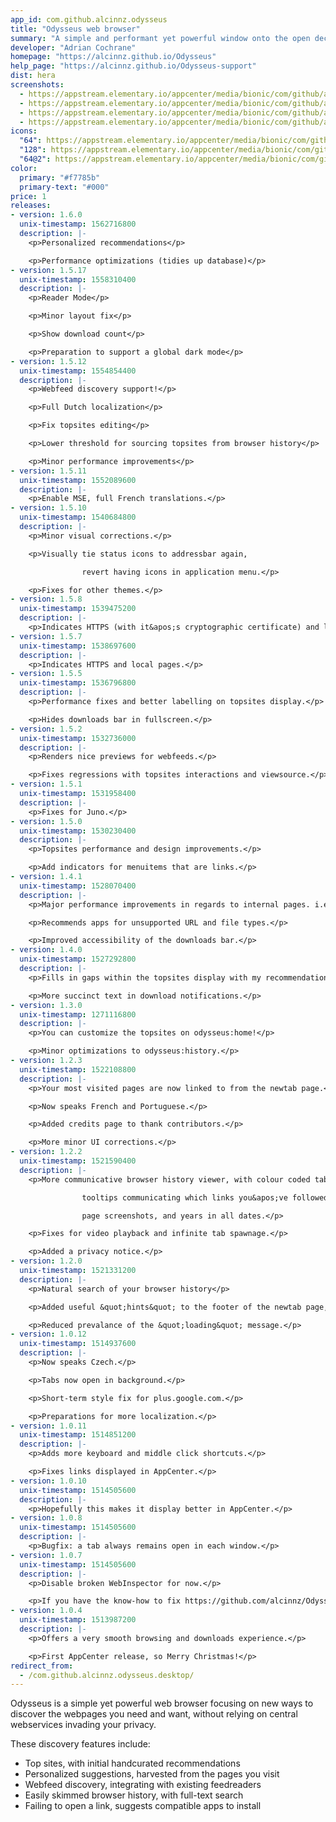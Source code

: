 ```yaml
---
app_id: com.github.alcinnz.odysseus
title: "Odysseus web browser"
summary: "A simple and performant yet powerful window onto the open decentralized web"
developer: "Adrian Cochrane"
homepage: "https://alcinnz.github.io/Odysseus"
help_page: "https://alcinnz.github.io/Odysseus-support"
dist: hera
screenshots:
  - https://appstream.elementary.io/appcenter/media/bionic/com/github/alcinnz.odysseus/3F0420B849C359E5CCA76B64E281C976/screenshots/image-1_orig.png
  - https://appstream.elementary.io/appcenter/media/bionic/com/github/alcinnz.odysseus/3F0420B849C359E5CCA76B64E281C976/screenshots/image-2_orig.png
  - https://appstream.elementary.io/appcenter/media/bionic/com/github/alcinnz.odysseus/3F0420B849C359E5CCA76B64E281C976/screenshots/image-3_orig.png
  - https://appstream.elementary.io/appcenter/media/bionic/com/github/alcinnz.odysseus/3F0420B849C359E5CCA76B64E281C976/screenshots/image-4_orig.png
icons:
  "64": https://appstream.elementary.io/appcenter/media/bionic/com/github/alcinnz.odysseus/3F0420B849C359E5CCA76B64E281C976/icons/64x64/com.github.alcinnz.odysseus_com.github.alcinnz.odysseus.png
  "128": https://appstream.elementary.io/appcenter/media/bionic/com/github/alcinnz.odysseus/3F0420B849C359E5CCA76B64E281C976/icons/128x128/com.github.alcinnz.odysseus_com.github.alcinnz.odysseus.png
  "64@2": https://appstream.elementary.io/appcenter/media/bionic/com/github/alcinnz.odysseus/3F0420B849C359E5CCA76B64E281C976/icons/64x64@2/com.github.alcinnz.odysseus_com.github.alcinnz.odysseus.png
color:
  primary: "#f7785b"
  primary-text: "#000"
price: 1
releases:
- version: 1.6.0
  unix-timestamp: 1562716800
  description: |-
    <p>Personalized recommendations</p>

    <p>Performance optimizations (tidies up database)</p>
- version: 1.5.17
  unix-timestamp: 1558310400
  description: |-
    <p>Reader Mode</p>

    <p>Minor layout fix</p>

    <p>Show download count</p>

    <p>Preparation to support a global dark mode</p>
- version: 1.5.12
  unix-timestamp: 1554854400
  description: |-
    <p>Webfeed discovery support!</p>

    <p>Full Dutch localization</p>

    <p>Fix topsites editing</p>

    <p>Lower threshold for sourcing topsites from browser history</p>

    <p>Minor performance improvements</p>
- version: 1.5.11
  unix-timestamp: 1552089600
  description: |-
    <p>Enable MSE, full French translations.</p>
- version: 1.5.10
  unix-timestamp: 1540684800
  description: |-
    <p>Minor visual corrections.</p>

    <p>Visually tie status icons to addressbar again,

                revert having icons in application menu.</p>

    <p>Fixes for other themes.</p>
- version: 1.5.8
  unix-timestamp: 1539475200
  description: |-
    <p>Indicates HTTPS (with it&apos;s cryptographic certificate) and local pages, errors, and permissions.</p>
- version: 1.5.7
  unix-timestamp: 1538697600
  description: |-
    <p>Indicates HTTPS and local pages.</p>
- version: 1.5.5
  unix-timestamp: 1536796800
  description: |-
    <p>Performance fixes and better labelling on topsites display.</p>

    <p>Hides downloads bar in fullscreen.</p>
- version: 1.5.2
  unix-timestamp: 1532736000
  description: |-
    <p>Renders nice previews for webfeeds.</p>

    <p>Fixes regressions with topsites interactions and viewsource.</p>
- version: 1.5.1
  unix-timestamp: 1531958400
  description: |-
    <p>Fixes for Juno.</p>
- version: 1.5.0
  unix-timestamp: 1530230400
  description: |-
    <p>Topsites performance and design improvements.</p>

    <p>Add indicators for menuitems that are links.</p>
- version: 1.4.1
  unix-timestamp: 1528070400
  description: |-
    <p>Major performance improvements in regards to internal pages. i.e. stops wasting time wasting memory.</p>

    <p>Recommends apps for unsupported URL and file types.</p>

    <p>Improved accessibility of the downloads bar.</p>
- version: 1.4.0
  unix-timestamp: 1527292800
  description: |-
    <p>Fills in gaps within the topsites display with my recommendations.</p>

    <p>More succinct text in download notifications.</p>
- version: 1.3.0
  unix-timestamp: 1271116800
  description: |-
    <p>You can customize the topsites on odysseus:home!</p>

    <p>Minor optimizations to odysseus:history.</p>
- version: 1.2.3
  unix-timestamp: 1522108800
  description: |-
    <p>Your most visited pages are now linked to from the newtab page.</p>

    <p>Now speaks French and Portuguese.</p>

    <p>Added credits page to thank contributors.</p>

    <p>More minor UI corrections.</p>
- version: 1.2.2
  unix-timestamp: 1521590400
  description: |-
    <p>More communicative browser history viewer, with colour coded tabs,

                tooltips communicating which links you&apos;ve followed, favicons,

                page screenshots, and years in all dates.</p>

    <p>Fixes for video playback and infinite tab spawnage.</p>

    <p>Added a privacy notice.</p>
- version: 1.2.0
  unix-timestamp: 1521331200
  description: |-
    <p>Natural search of your browser history</p>

    <p>Added useful &quot;hints&quot; to the footer of the newtab page, which may link to a new credits page.</p>

    <p>Reduced prevalance of the &quot;loading&quot; message.</p>
- version: 1.0.12
  unix-timestamp: 1514937600
  description: |-
    <p>Now speaks Czech.</p>

    <p>Tabs now open in background.</p>

    <p>Short-term style fix for plus.google.com.</p>

    <p>Preparations for more localization.</p>
- version: 1.0.11
  unix-timestamp: 1514851200
  description: |-
    <p>Adds more keyboard and middle click shortcuts.</p>

    <p>Fixes links displayed in AppCenter.</p>
- version: 1.0.10
  unix-timestamp: 1514505600
  description: |-
    <p>Hopefully this makes it display better in AppCenter.</p>
- version: 1.0.8
  unix-timestamp: 1514505600
  description: |-
    <p>Bugfix: a tab always remains open in each window.</p>
- version: 1.0.7
  unix-timestamp: 1514505600
  description: |-
    <p>Disable broken WebInspector for now.</p>

    <p>If you have the know-how to fix https://github.com/alcinnz/Odysseus/issues/54, please help.</p>
- version: 1.0.4
  unix-timestamp: 1513987200
  description: |-
    <p>Offers a very smooth browsing and downloads experience.</p>

    <p>First AppCenter release, so Merry Christmas!</p>
redirect_from:
  - /com.github.alcinnz.odysseus.desktop/
---
```


<p>Odysseus is a simple yet powerful web browser focusing on new ways to discover the webpages you need and want, without relying on central webservices invading your privacy.</p>
<p>These discovery features include:</p>
<ul>
  <li>Top sites, with initial handcurated recommendations</li>
  <li>Personalized suggestions, harvested from the pages you visit</li>
  <li>Webfeed discovery, integrating with existing feedreaders</li>
  <li>Easily skimmed browser history, with full-text search</li>
  <li>Failing to open a link, suggests compatible apps to install</li>
</ul>